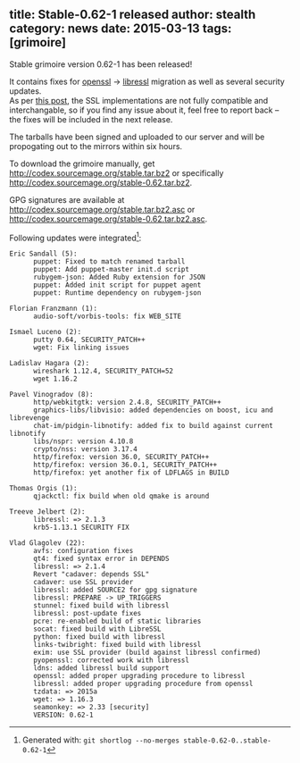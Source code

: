 title: Stable-0.62-1 released
author: stealth
category: news
date: 2015-03-13
tags: [grimoire]
---
Stable grimoire version 0.62-1 has been released!

It contains fixes for [openssl](https://www.openssl.org) → [libressl](http://www.libressl.org) migration as well as several security updates.  
As per [this post](http://lists.ibiblio.org/pipermail/sm-discuss/2015-March/021938.html), the SSL implementations are not fully compatible and interchangable, so if you find any issue about it, feel free to report back – the fixes will be included in the next release.

The tarballs have been signed and uploaded to our server and will be propogating out to the mirrors within six hours.

To download the grimoire manually, get <http://codex.sourcemage.org/stable.tar.bz2> or specifically <http://codex.sourcemage.org/stable-0.62.tar.bz2>.

GPG signatures are available at <http://codex.sourcemage.org/stable.tar.bz2.asc> or <http://codex.sourcemage.org/stable-0.62.tar.bz2.asc>.


Following updates were integrated[^0]:

```
Eric Sandall (5):
      puppet: Fixed to match renamed tarball
      puppet: Add puppet-master init.d script
      rubygem-json: Added Ruby extension for JSON
      puppet: Added init script for puppet agent
      puppet: Runtime dependency on rubygem-json

Florian Franzmann (1):
      audio-soft/vorbis-tools: fix WEB_SITE

Ismael Luceno (2):
      putty 0.64, SECURITY_PATCH++
      wget: Fix linking issues

Ladislav Hagara (2):
      wireshark 1.12.4, SECURITY_PATCH=52
      wget 1.16.2

Pavel Vinogradov (8):
      http/webkitgtk: version 2.4.8, SECURITY_PATCH++
      graphics-libs/libvisio: added dependencies on boost, icu and librevenge
      chat-im/pidgin-libnotify: added fix to build against current libnotify
      libs/nspr: version 4.10.8
      crypto/nss: version 3.17.4
      http/firefox: version 36.0, SECURITY_PATCH++
      http/firefox: version 36.0.1, SECURITY_PATCH++
      http/firefox: yet another fix of LDFLAGS in BUILD

Thomas Orgis (1):
      qjackctl: fix build when old qmake is around

Treeve Jelbert (2):
      libressl: => 2.1.3
      krb5-1.13.1 SECURITY FIX

Vlad Glagolev (22):
      avfs: configuration fixes
      qt4: fixed syntax error in DEPENDS
      libressl: => 2.1.4
      Revert "cadaver: depends SSL"
      cadaver: use SSL provider
      libressl: added SOURCE2 for gpg signature
      libressl: PREPARE -> UP_TRIGGERS
      stunnel: fixed build with libressl
      libressl: post-update fixes
      pcre: re-enabled build of static libraries
      socat: fixed build with LibreSSL
      python: fixed build with libressl
      links-twibright: fixed build with libressl
      exim: use SSL provider (build against libressl confirmed)
      pyopenssl: corrected work with libressl
      ldns: added libressl build support
      openssl: added proper upgrading procedure to libressl
      libressl: added proper upgrading procedure from openssl
      tzdata: => 2015a
      wget: => 1.16.3
      seamonkey: => 2.33 [security]
      VERSION: 0.62-1
```

[^0]: Generated with: `git shortlog --no-merges stable-0.62-0..stable-0.62-1`
